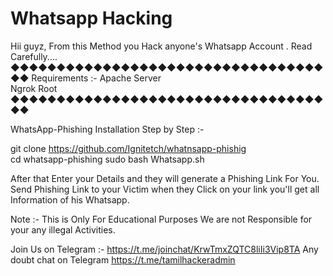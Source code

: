 # Whatsapp Hacking 

Hii guyz,
From this Method you Hack anyone's Whatsapp Account .
Read Carefully....
◆◆◆◆◆◆◆◆◆◆◆◆◆◆◆◆◆◆◆◆◆◆◆◆◆◆◆◆◆◆◆◆◆◆◆◆
Requirements :-
Apache Server   
Ngrok
Root                 
◆◆◆◆◆◆◆◆◆◆◆◆◆◆◆◆◆◆◆◆◆◆◆◆◆◆◆◆◆◆◆◆◆◆◆◆

WhatsApp-Phishing Installation Step by Step :-  


   git clone https://github.com/Ignitetch/whatnsapp-phishig    
   cd whatsapp-phishing
   sudo bash Whatsapp.sh

After that Enter your Details and they will generate a Phishing Link For You.
Send Phishing Link to your Victim when they Click on your link you'll get all Information of his Whatsapp.

Note :-  This is Only For Educational Purposes We are not Responsible for your any illegal Activities.




Join Us on Telegram :- 
https://t.me/joinchat/KrwTmxZQTC8liIi3Vip8TA
Any doubt chat on Telegram
https://t.me/tamilhackeradmin
